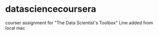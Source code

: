 # datasciencecoursera
courser assignment for "The Data Scientist's Toolbox"
Line added from local mac
